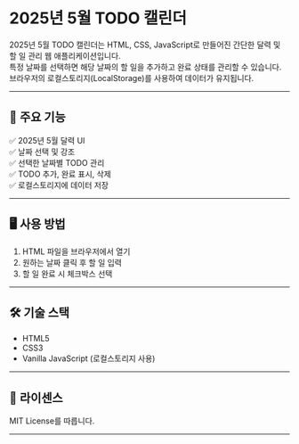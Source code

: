 # 2025년 5월 TODO 캘린더

2025년 5월 TODO 캘린더는 HTML, CSS, JavaScript로 만들어진 간단한 달력 및 할 일 관리 웹 애플리케이션입니다.  
특정 날짜를 선택하면 해당 날짜의 할 일을 추가하고 완료 상태를 관리할 수 있습니다.  
브라우저의 로컬스토리지(LocalStorage)를 사용하여 데이터가 유지됩니다.

---

## 🌟 주요 기능
✅ 2025년 5월 달력 UI  
✅ 날짜 선택 및 강조  
✅ 선택한 날짜별 TODO 관리  
✅ TODO 추가, 완료 표시, 삭제  
✅ 로컬스토리지에 데이터 저장  

---

## 🖥️ 사용 방법
1. HTML 파일을 브라우저에서 열기  
2. 원하는 날짜 클릭 후 할 일 입력  
3. 할 일 완료 시 체크박스 선택  

---

## 🛠️ 기술 스택
- HTML5  
- CSS3  
- Vanilla JavaScript (로컬스토리지 사용)  

---
    
## 📜 라이센스
MIT License를 따릅니다.

---

